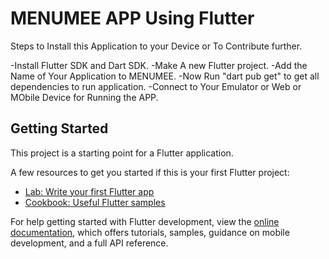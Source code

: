 # MENUMEE APP Using Flutter 
Steps to Install this Application to your Device or To Contribute further.

-Install Flutter SDK and Dart SDK.
-Make A new Flutter project.
-Add the Name of Your Application to MENUMEE.
-Now Run "dart pub get" to get all dependencies to run application.
-Connect to Your Emulator or Web or MObile Device for Running the APP.

## Getting Started

This project is a starting point for a Flutter application.

A few resources to get you started if this is your first Flutter project:

- [Lab: Write your first Flutter app](https://docs.flutter.dev/get-started/codelab)
- [Cookbook: Useful Flutter samples](https://docs.flutter.dev/cookbook)

For help getting started with Flutter development, view the
[online documentation](https://docs.flutter.dev/), which offers tutorials,
samples, guidance on mobile development, and a full API reference.
